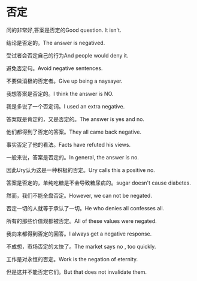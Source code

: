 # 否定

<p><span class="chinese">问的非常好,答案是否定的</span><span class="english">Good question. It isn't.</span></p>

<p><span class="chinese">结论是否定的。</span><span class="english">The answer is negatived.</span></p>

<p><span class="chinese">受试者会否定自己的行为</span><span class="english">And people would deny it.</span></p>

<p><span class="chinese">避免否定句。</span><span class="english">Avoid negative sentences.</span></p>

<p><span class="chinese">不要做消极的否定者。</span><span class="english">Give up being a naysayer.</span></p>

<p><span class="chinese">我想答案是否定的。</span><span class="english">I think the answer is NO.</span></p>

<p><span class="chinese">我是多说了一个否定词。</span><span class="english">I used an extra negative.</span></p>

<p><span class="chinese">答案既是肯定的，又是否定的。</span><span class="english">The answer is yes and no.</span></p>

<p><span class="chinese">他们都得到了否定的答案。</span><span class="english">They all came back negative.</span></p>

<p><span class="chinese">事实否定了他的看法。</span><span class="english">Facts have refuted his views.</span></p>

<p><span class="chinese">一般来说，答案是否定的。</span><span class="english">In general, the answer is no.</span></p>

<p><span class="chinese">因此Ury认为这是一种积极的否定。</span><span class="english">Ury calls this a positive no.</span></p>

<p><span class="chinese">答案是否定的，单纯吃糖是不会导致糖尿病的。</span><span class="english">sugar doesn't cause diabetes.</span></p>

<p><span class="chinese">然而，我们不能全盘否定。</span><span class="english">However, we can not be negated.</span></p>

<p><span class="chinese">否定一切的人就等于承认了一切。</span><span class="english">He who denies all confesses all.</span></p>

<p><span class="chinese">所有的那些价值观都被否定。</span><span class="english">All of these values were negated.</span></p>

<p><span class="chinese">我向来都得到否定的回答。</span><span class="english">I always get a negative response.</span></p>

<p><span class="chinese">不成想，市场否定的太快了。</span><span class="english">The market says no , too quickly.</span></p>

<p><span class="chinese">工作是对永恒的否定。</span><span class="english">Work is the negation of eternity.</span></p>

<p><span class="chinese">但是这并不能否定它们。</span><span class="english">But that does not invalidate them.</span></p>

